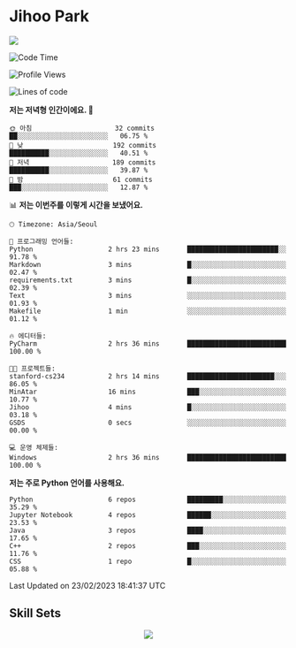 # Jihoo Park
<!--![mazandi profile](http://mazandi.herokuapp.com/api?handle=wlgn8648&theme=warm) -->

<a href="https://www.linkedin.com/in/parkjihoo/" target="_blank"><img src="https://img.shields.io/badge/linkedin-0A66C2?style=flat-square&logo=linkedin&logoColor=white"/></a>

<!--START_SECTION:waka-->
![Code Time](http://img.shields.io/badge/Code%20Time-252%20hrs%2057%20mins-blue)

![Profile Views](http://img.shields.io/badge/Profile%20Views-31-blue)

![Lines of code](https://img.shields.io/badge/%EC%A0%80%EB%8A%94%20%EC%97%AC%ED%83%9C%EA%B9%8C%EC%A7%80%20-1.6%20million%20%EC%A4%84%EC%9D%98%20%EC%BD%94%EB%93%9C%EB%A5%BC%20%EC%9E%91%EC%84%B1%ED%96%88%EC%96%B4%EC%9A%94.-blue)

**저는 저녁형 인간이에요. 🦉** 

```text
🌞 아침                     32 commits          ██░░░░░░░░░░░░░░░░░░░░░░░   06.75 % 
🌆 낮　                     192 commits         ██████████░░░░░░░░░░░░░░░   40.51 % 
🌃 저녁                     189 commits         ██████████░░░░░░░░░░░░░░░   39.87 % 
🌙 밤　                     61 commits          ███░░░░░░░░░░░░░░░░░░░░░░   12.87 % 
```


📊 **저는 이번주를 이렇게 시간을 보냈어요.** 

```text
🕑︎ Timezone: Asia/Seoul

💬 프로그래밍 언어들: 
Python                   2 hrs 23 mins       ███████████████████████░░   91.78 % 
Markdown                 3 mins              █░░░░░░░░░░░░░░░░░░░░░░░░   02.47 % 
requirements.txt         3 mins              █░░░░░░░░░░░░░░░░░░░░░░░░   02.39 % 
Text                     3 mins              ░░░░░░░░░░░░░░░░░░░░░░░░░   01.93 % 
Makefile                 1 min               ░░░░░░░░░░░░░░░░░░░░░░░░░   01.12 % 

🔥 에디터들: 
PyCharm                  2 hrs 36 mins       █████████████████████████   100.00 % 

🐱‍💻 프로젝트들: 
stanford-cs234           2 hrs 14 mins       ██████████████████████░░░   86.05 % 
MinAtar                  16 mins             ███░░░░░░░░░░░░░░░░░░░░░░   10.77 % 
Jihoo                    4 mins              █░░░░░░░░░░░░░░░░░░░░░░░░   03.18 % 
GSDS                     0 secs              ░░░░░░░░░░░░░░░░░░░░░░░░░   00.00 % 

💻 운영 체제들: 
Windows                  2 hrs 36 mins       █████████████████████████   100.00 % 
```

**저는 주로 Python 언어를 사용해요.** 

```text
Python                   6 repos             █████████░░░░░░░░░░░░░░░░   35.29 % 
Jupyter Notebook         4 repos             ██████░░░░░░░░░░░░░░░░░░░   23.53 % 
Java                     3 repos             ████░░░░░░░░░░░░░░░░░░░░░   17.65 % 
C++                      2 repos             ███░░░░░░░░░░░░░░░░░░░░░░   11.76 % 
CSS                      1 repo              █░░░░░░░░░░░░░░░░░░░░░░░░   05.88 % 
```




 Last Updated on 23/02/2023 18:41:37 UTC
<!--END_SECTION:waka-->

## Skill Sets
<p align="center">
  <a href="https://skillicons.dev">
    <img src="https://skillicons.dev/icons?i=tensorflow,pytorch,mysql,postgres,spring,django,fastapi,vue,gcp,docker,py,cpp,java,r,js&theme=light" />
  </a>
</p>
